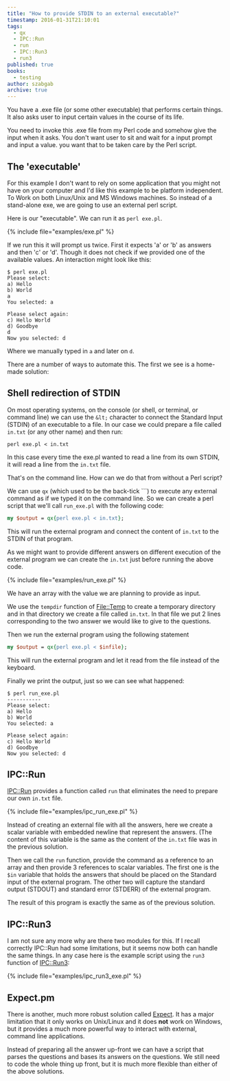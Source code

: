 ```yaml
---
title: "How to provide STDIN to an external executable?"
timestamp: 2016-01-31T21:10:01
tags:
  - qx
  - IPC::Run
  - run
  - IPC::Run3
  - run3
published: true
books:
  - testing
author: szabgab
archive: true
---
```



You have a .exe file (or some other executable) that performs certain things.
It also asks user to input certain values in the course of its life.

You need to invoke this  .exe file from my Perl code and somehow give the input when it asks.
You don't want user to sit and wait for a input prompt and input a value. you want that to be taken care by the Perl script.


## The 'executable'

For this example I don't want to rely on some application that you might not have on your computer and I'd like this example to be platform independent.
To Work on both Linux/Unix and MS Windows machines.
So instead of a stand-alone exe, we are going to use an external perl script.

Here is our "executable". We can run it as `perl exe.pl`.

{% include file="examples/exe.pl" %}

If we run this it will prompt us twice. First it expects 'a' or 'b' as answers and then 'c' or 'd'. Though it does not check
if we provided one of the available values. An interaction might look like this:

```
$ perl exe.pl
Please select:
a) Hello
b) World
a
You selected: a

Please select again:
c) Hello World
d) Goodbye
d
Now you selected: d
```

Where we manually typed in `a` and later on `d`.

There are a number of ways to automate this. The first we see is a home-made solution:

## Shell redirection of STDIN

On most operating systems, on the console (or  shell, or terminal, or command line) we can use the `&lt;` character to connect the
Standard Input (STDIN) of an executable to a file. In our case we could prepare a file called `in.txt` (or any other name)
and then run:

`perl exe.pl < in.txt`

In this case every time the exe.pl wanted to read a line from its own STDIN, it will read a line from the `in.txt` file.

That's on the command line. How can we do that from without a Perl script?

We can use `qx` (which used to be the back-tick ```) to execute any external command as if we typed it
on the command line. So we can create a perl script that we'll call `run_exe.pl` with the following code:

```perl
my $output = qx{perl exe.pl < in.txt};
```

This will run the external program and connect the content of `in.txt` to the STDIN of that program.

As we might want to provide different answers on different execution of the external program we can create the `in.txt`
just before running the above code.

{% include file="examples/run_exe.pl" %}

We have an array with the value we are planning to provide as input.

We use the `tempdir` function of [File::Temp](https://metacpan.org/pod/File::Temp) to create a temporary directory
and in that directory we create a file called `in.txt`. In that file we put 2 lines corresponding to the two answer we would
like to give to the questions.

Then we run the external program using the following statement

```perl
my $output = qx{perl exe.pl < $infile};
```

This will run the external program and let it read from the file instead of the keyboard.

Finally we print the output, just so we can see what happened:

```
$ perl run_exe.pl 
-----------
Please select:
a) Hello
b) World
You selected: a

Please select again:
c) Hello World
d) Goodbye
Now you selected: d
```

## IPC::Run

[IPC::Run](https://metacpan.org/pod/IPC::Run) provides a function called `run` that eliminates
the need to prepare our own `in.txt` file.

{% include file="examples/ipc_run_exe.pl" %}

Instead of creating an external file with all the answers, here we create a scalar variable with embedded newline
that represent the answers. (The content of this variable is the same as the content of the `in.txt` file
was in the previous solution.

Then we call the `run` function, provide the command as a reference to an array and then provide 3
references to scalar variables. The first one is the `$in` variable that holds the answers that should be placed on
the Standard input of the external program. The other two will capture the standard output (STDOUT) and standard error (STDERR)
of the external program.

The result of this program is exactly the same as of the previous solution.

## IPC::Run3

I am not sure any more why are there two modules for this. If I recall correctly IPC::Run had some limitations,
but it seems now both can handle the same things. In any case here is the example script using the `run3`
function of [IPC::Run3](https://metacpan.org/pod/IPC::Run3):

{% include file="examples/ipc_run3_exe.pl" %}

## Expect.pm

There is another, much more robust solution called [Expect](https://metacpan.org/pod/Expect).
It has a major limitation that it only works on Unix/Linux and it does <b>not</b> work on Windows, but it
provides a much more powerful way to interact with external, command line applications.

Instead of preparing all the answer up-front we can have a script that parses the questions and bases its answers on the questions.
We still need to code the whole thing up front, but it is much more flexible than either of the above solutions.






